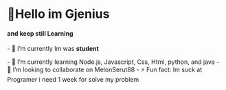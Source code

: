 <h1 align="left">👏Hello im Gjenius</h1>
<h4 align="left" weight="20px">and keep still Learning</h4>

<p>- 🔭 I’m currently Im was <a style="font-weight: bold;">student</a></p>
- 🌱 I’m currently learning Node.js, Javascript, Css, Html, python, and java
- 👯 I’m looking to collaborate on MelonSerut88
- ⚡ Fun fact: Im suck at Programer i need 1 week for solve my problem




